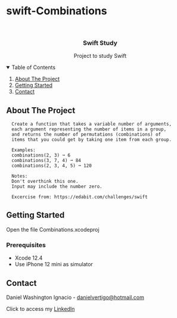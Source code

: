 # swift-Combinations

<!-- PROJECT LOGO -->
<br />
<p align="center">

  <h3 align="center">Swift Study</h3>
  <p align="center">
    Project to study Swift
  </p>
</p>



<!-- TABLE OF CONTENTS -->
<details open="open">
  <summary>Table of Contents</summary>
  <ol>
    <li>
      <a href="#about-the-project">About The Project</a>
    </li>
    <li>
      <a href="#getting-started">Getting Started</a>
    </li>
    <li><a href="#contact">Contact</a></li>
  </ol>
</details>



<!-- ABOUT THE PROJECT -->
## About The Project
 
      Create a function that takes a variable number of arguments, 
      each argument representing the number of items in a group, 
      and returns the number of permutations (combinations) of 
      items that you could get by taking one item from each group.
      
      Examples:
      combinations(2, 3) ➞ 6
      combinations(3, 7, 4) ➞ 84
      combinations(2, 3, 4, 5) ➞ 120
      
      Notes:
      Don't overthink this one.
      Input may include the number zero.

      Excercise from: https://edabit.com/challenges/swift


<!-- GETTING STARTED -->
## Getting Started

Open the file Combinations.xcodeproj 

### Prerequisites

* Xcode 12.4
* Use iPhone 12 mini as simulator 

<!-- CONTACT -->
## Contact

Daniel Washington Ignacio - danielvertigo@hotmail.com

Click to access my [LinkedIn](https://www.linkedin.com/in/daniel-washington-ignacio-ab439b164/)
